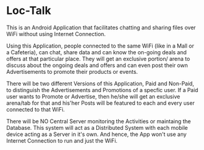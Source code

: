 Loc-Talk
========

This is an Android Application that facilitates chatting and sharing files over WiFi without using Internet Connection.

Using this Application, people connected to the same WiFi (like in a Mall or a Cafeteria), can chat, share data and can know the on-going deals and offers at that particular place.
They will get an exclusive portion/ arena to discuss about the ongoing deals and offers and can even post their own Advertisements to promote their products or events.

There will be two different Versions of this Application, Paid and Non-Paid, to distinguish the Advertisements and Promotions of a specfic user. If a Paid user wants to Promote or Advertise, then he/she will get an exclusive arena/tab for that and his'her Posts will be featured to each and every user connected to that WiFi.

There will be NO Central Server monitoring the Activities or maintaing the Database. This system will act as a Distributed System with each mobile device acting as a Server in it's own. And hence, the App won't use any Internet Connection to run and just the WiFi.
